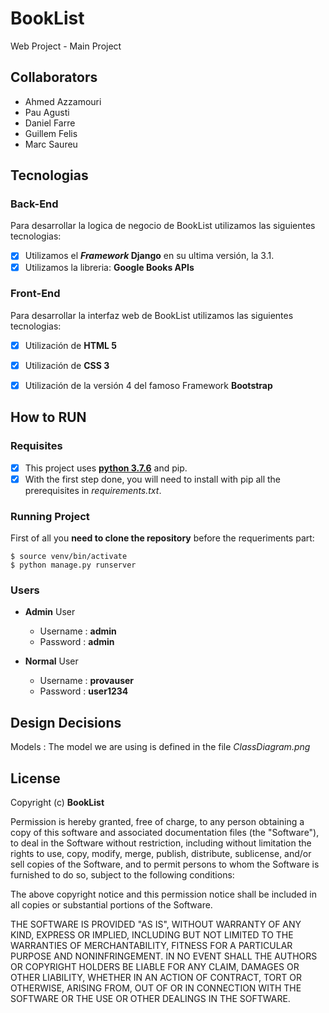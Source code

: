 # BookList
Web Project - Main Project

## Collaborators 
* Ahmed Azzamouri
* Pau Agusti
* Daniel Farre
* Guillem Felis
* Marc Saureu

## Tecnologias
### Back-End
Para desarrollar la logica de negocio de BookList utilizamos las siguientes tecnologias:
- [X] Utilizamos el ***Framework* Django** en su ultima versión, la 3.1.
- [X] Utilizamos la libreria: **Google Books APIs**

### Front-End
Para desarrollar la interfaz web de BookList utilizamos las siguientes tecnologias:
- [X] Utilización de **HTML 5**
- [X] Utilización de **CSS 3**
- [X] Utilización de la versión 4 del famoso Framework **Bootstrap**


## How to RUN
### Requisites
- [X] This project uses [**python 3.7.6**][1] and pip.
- [X] With the first step done, you will need to install with pip all the prerequisites in *requirements.txt*.

[1]: https://www.python.org/downloads/release/python-376/ "Download Python 3.7.6"
  
### Running Project
First of all you **need to clone the repository** before the requeriments part:  
```console
$ source venv/bin/activate
$ python manage.py runserver
```

### Users

  - **Admin** User
    * Username : **admin**
    * Password : **admin**

  - **Normal** User
    * Username : **provauser**
    * Password : **user1234**

## Design Decisions
Models
:  The model we are using is defined in the file *ClassDiagram.png*

## License

Copyright (c) **BookList**

Permission is hereby granted, free of charge, to any person obtaining a copy
of this software and associated documentation files (the "Software"), to deal
in the Software without restriction, including without limitation the rights
to use, copy, modify, merge, publish, distribute, sublicense, and/or sell
copies of the Software, and to permit persons to whom the Software is
furnished to do so, subject to the following conditions:

The above copyright notice and this permission notice shall be included in all
copies or substantial portions of the Software.

THE SOFTWARE IS PROVIDED "AS IS", WITHOUT WARRANTY OF ANY KIND, EXPRESS OR
IMPLIED, INCLUDING BUT NOT LIMITED TO THE WARRANTIES OF MERCHANTABILITY,
FITNESS FOR A PARTICULAR PURPOSE AND NONINFRINGEMENT. IN NO EVENT SHALL THE
AUTHORS OR COPYRIGHT HOLDERS BE LIABLE FOR ANY CLAIM, DAMAGES OR OTHER
LIABILITY, WHETHER IN AN ACTION OF CONTRACT, TORT OR OTHERWISE, ARISING FROM,
OUT OF OR IN CONNECTION WITH THE SOFTWARE OR THE USE OR OTHER DEALINGS IN THE
SOFTWARE.
